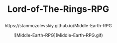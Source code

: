# <p align="center"> Lord-of-The-Rings-RPG </p>

<p align="center"> https://stanmozolevskiy.github.io/Middle-Earth-RPG </p>

<p align="center"> ![Middle-Earth-RPG](Middle-Earth-RPG.gif) </p>

